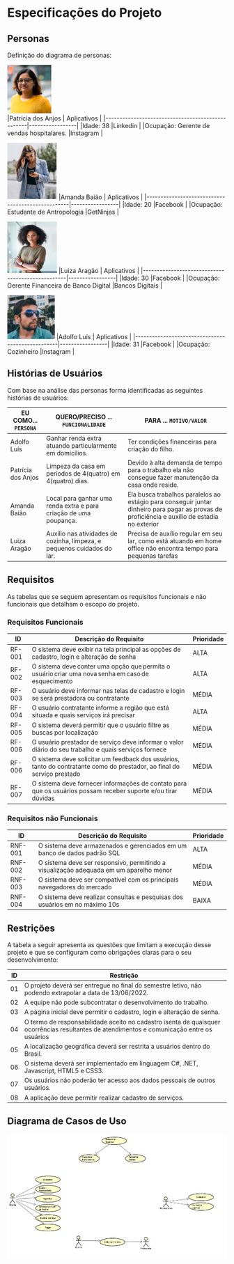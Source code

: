 # Especificações do Projeto

## Personas

Definição do diagrama de personas:

![Patrícia dos Anjos](img/patricia.png)           
|Patrícia dos Anjos                                | Aplicativos     |
|--------------------------------------------------|-----------------|
|Idade: 38                                         |Linkedin         |
|Ocupação: Gerente de vendas hospitalares.         |Instagram        |

![Amanda Baião](img/amanda.png)
|Amanda Baião                                      | Aplicativos     |
|--------------------------------------------------|-----------------|
|Idade: 20                                         |Facebook         |
|Ocupação: Estudante de Antropologia               |GetNinjas        |

![Luiza Aragão](img/luiza.png) 
|Luiza Aragão                                      | Aplicativos     |
|--------------------------------------------------|-----------------|
|Idade: 30                                         |Facebook         |
|Ocupação: Gerente Financeira de Banco Digital     |Bancos Digitais  |

![Adolfo Luís](img/adolfo.png) 
|Adolfo Luís                                       | Aplicativos     |
|--------------------------------------------------|-----------------|
|Idade: 31                                         |Facebook         |
|Ocupação: Cozinheiro                              |Instagram        |



## Histórias de Usuários

Com base na análise das personas forma identificadas as seguintes histórias de usuários:

|EU COMO... `PERSONA`| QUERO/PRECISO ... `FUNCIONALIDADE` |PARA ... `MOTIVO/VALOR`                 |
|--------------------|------------------------------------|----------------------------------------|
|Adolfo Luís   | Ganhar renda extra atuando particularmente em domicílios.            | Ter condições financeiras para criação do filho.               |
|Patrícia dos Anjos        | Limpeza da casa em períodos de 4(quatro) em 4(quatro) dias.                  | Devido à alta demanda de tempo para o trabalho ela não consegue fazer manutenção da casa onde reside.  |
|Amanda Baião |Local para ganhar uma renda extra e para criação de uma poupança. |Ela busca trabalhos paralelos ao estágio para conseguir juntar dinheiro para pagar as provas de proficiência e auxílio de estadia no exterior|
|Luiza Aragão |Auxílio nas atividades de cozinha, limpeza, e pequenos cuidados do lar. |Precisa de auxílio regular em seu lar, como está atuando em home office não encontra tempo para pequenas tarefas |

## Requisitos

As tabelas que se seguem apresentam os requisitos funcionais e não funcionais que detalham o escopo do projeto.

### Requisitos Funcionais

|ID    | Descrição do Requisito  | Prioridade |
|------|-----------------------------------------|----|
|RF-001| O sistema deve exibir na tela principal as opções de cadastro, login e alteração de senha  | ALTA | 
|RF-002| O sistema deve conter uma opção que permita o usuário criar uma nova senha em caso de esquecimento  | ALTA |
|RF-003| O usuário deve informar nas telas de cadastro e login se será prestadora ou contratante   | MÉDIA |
|RF-004| O usuário contratante informe a região que está situada e quais serviços irá precisar    | ALTA |
RF-005| O sistema deverá permitir que o usuário filtre as buscas por localização | MÉDIA|
|RF-006| O usuário prestador de serviço deve informar o valor diário do seu trabalho e quais serviços fornece    | MÉDIA |
|RF-006| O sistema deve solicitar um feedback dos usuários, tanto do contratante como do prestador, ao final do serviço prestado   | MÉDIA |
|RF-007| O sistema deve fornecer informações de contato para que os usuários possam receber suporte e/ou tirar dúvidas   | MÉDIA |

### Requisitos não Funcionais

|ID     | Descrição do Requisito  |Prioridade |
|-------|-------------------------|----|
|RNF-001| O sistema deve armazenados e gerenciados em um banco de dados padrão SQL | ALTA |
|RNF-002| O sistema deve ser responsivo, permitindo a visualização adequada em um aparelho menor  | MÉDIA | 
|RNF-003| O sistema deve ser compatível com os principais navegadores do mercado  |  MÉDIA | 
|RNF-004| O sistema deve realizar consultas e pesquisas dos usuários em no máximo 10s | BAIXA |


## Restrições

A tabela a seguir apresenta as questões que limitam a execução desse projeto e que se configuram como obrigações claras para o seu desenvolvimento: 

|ID| Restrição                                             |
|--|-------------------------------------------------------|
|01| O projeto deverá ser entregue no final do semestre letivo, não podendo extrapolar a data de 13/06/2022.  |
|02| A equipe não pode subcontratar o desenvolvimento do trabalho.         |
|03| A página inicial deve permitir o cadastro, login e alteração de senha. |
|04| O termo de responsabilidade aceito no cadastro isenta de quaisquer ocorrências resultantes de atendimentos e comunicação entre os usuários |
|05| A localização geográfica deverá ser restrita a usuários dentro do Brasil. |
|06| O sistema deverá ser implementado em linguagem C#, .NET, Javascript, HTML5 e CSS3. |
|07| Os usuários não poderão ter acesso aos dados pessoais de outros usuários. |
|08| A aplicação deve permitir realizar cadastro de serviços. |


## Diagrama de Casos de Uso

![Diagrama de Casos de Uso](img/DCASOSDEUSO.png)
